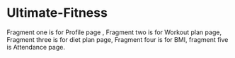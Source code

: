 # Ultimate-Fitness
Fragment one is for Profile page ,
Fragment two is for Workout plan page,
Fragment three is for diet plan page,
Fragment four is for BMI,
fragment five is Attendance page.

